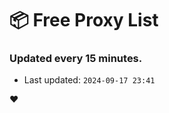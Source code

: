 # :package: Free Proxy List
### Updated every 15 minutes.

- Last updated: `2024-09-17 23:41`

:heart:
